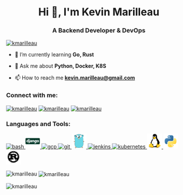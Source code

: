 <h1 align="center">Hi 👋, I'm Kevin Marilleau</h1>
<h3 align="center">A Backend Developer & DevOps</h3>

<p align="left"> <a href="https://github.com/ryo-ma/github-profile-trophy"><img src="https://github-profile-trophy.vercel.app/?username=kmarilleau" alt="kmarilleau" /></a> </p>

- 🌱 I’m currently learning **Go, Rust**

- 💬 Ask me about **Python, Docker, K8S**

- 📫 How to reach me **kevin.marilleau@gmail.com**

<h3 align="left">Connect with me:</h3>
<p align="left">
<a href="https://twitter.com/kmarilleau" target="blank"><img align="center" src="https://raw.githubusercontent.com/rahuldkjain/github-profile-readme-generator/src/images/icons/Social/twitter.svg" alt="kmarilleau" height="30" width="40" /></a>
<a href="https://linkedin.com/in/kmarilleau" target="blank"><img align="center" src="https://raw.githubusercontent.com/rahuldkjain/github-profile-readme-generator/src/images/icons/Social/linked-in-alt.svg" alt="kmarilleau" height="30" width="40" /></a>
<a href="https://stackoverflow.com/users/kmarilleau" target="blank"><img align="center" src="https://raw.githubusercontent.com/rahuldkjain/github-profile-readme-generator/src/images/icons/Social/stack-overflow.svg" alt="kmarilleau" height="30" width="40" /></a>
</p>

<h3 align="left">Languages and Tools:</h3>
<p align="left"> <a href="https://www.gnu.org/software/bash/" target="_blank"> <img src="https://www.vectorlogo.zone/logos/gnu_bash/gnu_bash-icon.svg" alt="bash" width="40" height="40"/> </a> <a href="https://www.djangoproject.com/" target="_blank"> <img src="https://raw.githubusercontent.com/devicons/devicon/master/icons/django/django-original.svg" alt="django" width="40" height="40"/> </a> <a href="https://cloud.google.com" target="_blank"> <img src="https://www.vectorlogo.zone/logos/google_cloud/google_cloud-icon.svg" alt="gcp" width="40" height="40"/> </a> <a href="https://git-scm.com/" target="_blank"> <img src="https://www.vectorlogo.zone/logos/git-scm/git-scm-icon.svg" alt="git" width="40" height="40"/> </a> <a href="https://golang.org" target="_blank"> <img src="https://raw.githubusercontent.com/devicons/devicon/master/icons/go/go-original.svg" alt="go" width="40" height="40"/> </a> <a href="https://www.jenkins.io" target="_blank"> <img src="https://www.vectorlogo.zone/logos/jenkins/jenkins-icon.svg" alt="jenkins" width="40" height="40"/> </a> <a href="https://kubernetes.io" target="_blank"> <img src="https://www.vectorlogo.zone/logos/kubernetes/kubernetes-icon.svg" alt="kubernetes" width="40" height="40"/> </a> <a href="https://www.linux.org/" target="_blank"> <img src="https://raw.githubusercontent.com/devicons/devicon/master/icons/linux/linux-original.svg" alt="linux" width="40" height="40"/> </a> <a href="https://www.python.org" target="_blank"> <img src="https://raw.githubusercontent.com/devicons/devicon/master/icons/python/python-original.svg" alt="python" width="40" height="40"/> </a> <a href="https://www.rust-lang.org" target="_blank"> <img src="https://raw.githubusercontent.com/devicons/devicon/master/icons/rust/rust-plain.svg" alt="rust" width="40" height="40"/> </a> </p>

<p><img align="left" src="https://github-readme-stats.vercel.app/api/top-langs?username=kmarilleau&show_icons=true&locale=en&layout=compact" alt="kmarilleau" /></p>

<p>&nbsp;<img align="center" src="https://github-readme-stats.vercel.app/api?username=kmarilleau&show_icons=true&locale=en" alt="kmarilleau" /></p>

<p><img align="center" src="https://github-readme-streak-stats.herokuapp.com/?user=kmarilleau&" alt="kmarilleau" /></p>

